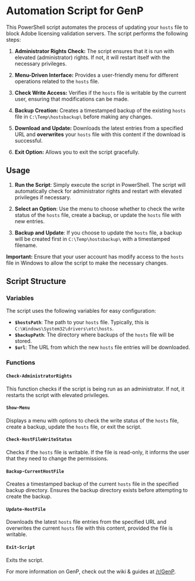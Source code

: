 # Automation Script for GenP

This PowerShell script automates the process of updating your `hosts` file to block Adobe licensing validation servers. The script performs the following steps:

1. **Administrator Rights Check:** The script ensures that it is run with elevated (administrator) rights. If not, it will restart itself with the necessary privileges.

2. **Menu-Driven Interface:** Provides a user-friendly menu for different operations related to the `hosts` file.

3. **Check Write Access:** Verifies if the `hosts` file is writable by the current user, ensuring that modifications can be made.

4. **Backup Creation:** Creates a timestamped backup of the existing `hosts` file in `C:\Temp\hostsbackup\` before making any changes.

5. **Download and Update:** Downloads the latest entries from a specified URL and **overwrites** your `hosts` file with this content if the download is successful.

6. **Exit Option:** Allows you to exit the script gracefully.

## Usage

1. **Run the Script**: Simply execute the script in PowerShell. The script will automatically check for administrator rights and restart with elevated privileges if necessary.

2. **Select an Option**: Use the menu to choose whether to check the write status of the `hosts` file, create a backup, or update the `hosts` file with new entries.

3. **Backup and Update**: If you choose to update the `hosts` file, a backup will be created first in `C:\Temp\hostsbackup\` with a timestamped filename.

**Important:** Ensure that your user account has modify access to the `hosts` file in Windows to allow the script to make the necessary changes.

## Script Structure

### Variables
The script uses the following variables for easy configuration:

- **`$hostsPath`**: The path to your `hosts` file. Typically, this is `C:\Windows\System32\drivers\etc\hosts`.
- **`$backupPath`**: The directory where backups of the `hosts` file will be stored.
- **`$url`**: The URL from which the new `hosts` file entries will be downloaded.

### Functions

#### `Check-AdministratorRights`
This function checks if the script is being run as an administrator. If not, it restarts the script with elevated privileges.

#### `Show-Menu`
Displays a menu with options to check the write status of the `hosts` file, create a backup, update the `hosts` file, or exit the script.

#### `Check-HostFileWriteStatus`
Checks if the `hosts` file is writable. If the file is read-only, it informs the user that they need to change the permissions.

#### `Backup-CurrentHostFile`
Creates a timestamped backup of the current `hosts` file in the specified backup directory. Ensures the backup directory exists before attempting to create the backup.

#### `Update-HostFile`
Downloads the latest `hosts` file entries from the specified URL and overwrites the current `hosts` file with this content, provided the file is writable.

#### `Exit-Script`
Exits the script.

For more information on GenP, check out the wiki & guides at [/r/GenP](https://www.reddit.com/r/GenP).
